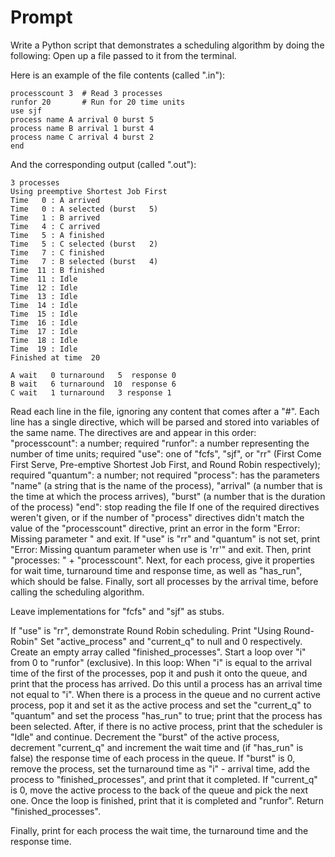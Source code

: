 # Prompt

Write a Python script that demonstrates a scheduling algorithm by doing the following:
Open up a file passed to it from the terminal.

Here is an example of the file contents (called "<name>.in"):
```
processcount 3  # Read 3 processes
runfor 20   	# Run for 20 time units
use sjf
process name A arrival 0 burst 5
process name B arrival 1 burst 4
process name C arrival 4 burst 2
end
```
And the corresponding output (called "<name>.out"):
```
3 processes
Using preemptive Shortest Job First
Time   0 : A arrived
Time   0 : A selected (burst   5)
Time   1 : B arrived
Time   4 : C arrived
Time   5 : A finished
Time   5 : C selected (burst   2)
Time   7 : C finished
Time   7 : B selected (burst   4)
Time  11 : B finished
Time  11 : Idle
Time  12 : Idle
Time  13 : Idle
Time  14 : Idle
Time  15 : Idle
Time  16 : Idle
Time  17 : Idle
Time  18 : Idle
Time  19 : Idle
Finished at time  20

A wait   0 turnaround   5  response 0
B wait   6 turnaround  10  response 6
C wait   1 turnaround   3 response 1
```

Read each line in the file, ignoring any content that comes after a "#".
Each line has a single directive, which will be parsed and stored into variables of the same name. The directives are and appear in this order:
"processcount": a number; required
"runfor": a number representing the number of time units; required
"use": one of "fcfs", "sjf", or "rr" (First Come First Serve, Pre-emptive Shortest Job First, and Round Robin respectively); required
"quantum": a number; not required
"process": has the parameters "name" (a string that is the name of the process), "arrival" (a number that is the time at which the process arrives), "burst" (a number that is the duration of the process)
"end": stop reading the file
If one of the required directives weren't given, or if the number of "process" directives didn't match the value of the "processcount" directive, print an error in the form "Error: Missing parameter <parameter>" and exit.
If "use" is "rr" and "quantum" is not set, print "Error: Missing quantum parameter when use is 'rr'" and exit.
Then, print "processes: " + "processcount".
Next, for each process, give it properties for wait time, turnaround time and response time, as well as "has_run", which should be false.
Finally, sort all processes by the arrival time, before calling the scheduling algorithm.

Leave implementations for "fcfs" and "sjf" as stubs.

If "use" is "rr", demonstrate Round Robin scheduling.
Print "Using Round-Robin"
Set "active_process" and "current_q" to null and 0 respectively.
Create an empty array called "finished_processes".
Start a loop over "i" from 0 to "runfor" (exclusive).
In this loop:
When "i" is equal to the arrival time of the first of the processes, pop it and push it onto the queue, and print that the process has arrived. Do this until a process has an arrival time not equal to "i".
When there is a process in the queue and no current active process, pop it and set it as the active process and set the "current_q" to "quantum" and set the process "has_run" to true; print that the process has been selected.
After, if there is no active process, print that the scheduler is "Idle" and continue.
Decrement the "burst" of the active process, decrement "current_q" and increment the wait time and (if "has_run" is false) the response time of each process in the queue.
If "burst" is 0, remove the process, set the turnaround time as "i" - arrival time, add the process to "finished_processes", and print that it completed.
If "current_q" is 0, move the active process to the back of the queue and pick the next one.
Once the loop is finished, print that it is completed and "runfor".
Return "finished_processes".

Finally, print for each process the wait time, the turnaround time and the response time.
